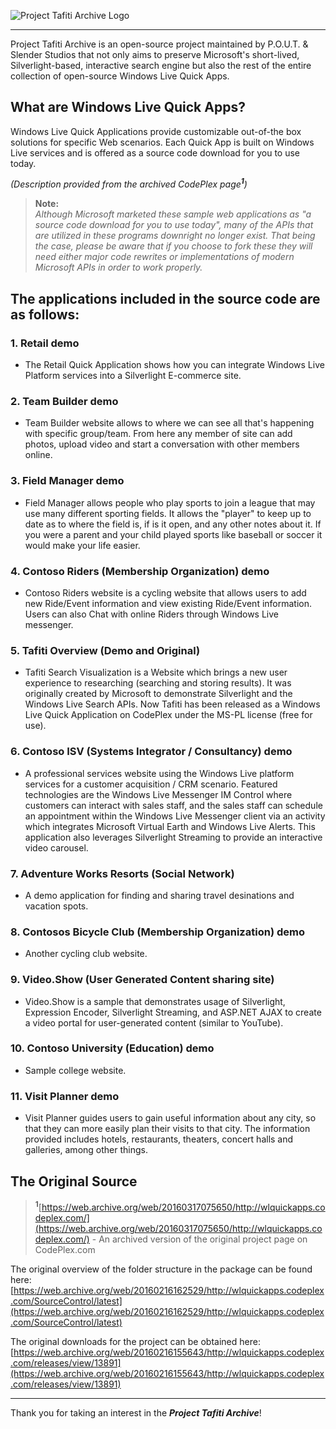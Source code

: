 ![Project Tafiti Archive Logo](https://cdnslenderstudios.web.app/img/pout/icon&wrd.fw.png)

---

 Project Tafiti Archive is an open-source project maintained by P.O.U.T. & Slender Studios that not only aims to preserve Microsoft's short-lived, Silverlight-based, interactive search engine but also the rest of the entire collection of open-source Windows Live Quick Apps. 

## What are Windows Live Quick Apps?

Windows Live Quick Applications provide customizable out-of-the box solutions for specific Web scenarios. Each Quick App is built on Windows Live services and is offered as a source code download for you to use today.

*(Description provided from the archived CodePlex page<sup>**1**</sup>)*

> **Note:**<br>
> *Although Microsoft marketed these sample web applications as "a source code download for you to use today", many of the APIs that are utilized in these programs downright no longer exist. That being the case, please be aware that if you choose to fork these they will need either major code rewrites or implementations of modern Microsoft APIs in order to work properly.*

## The applications included in the source code are as follows:<br>
### 1. Retail demo

- The Retail Quick Application shows how you can integrate Windows Live Platform services into a Silverlight E-commerce site.

### 2. Team Builder demo

- Team Builder website allows to where we can see all that's happening with specific group/team. From here any member of site can add photos, upload video and start a conversation with other members online.

### 3. Field Manager demo

- Field Manager allows people who play sports to join a league that may use many different sporting fields. It allows the "player" to keep up to date as to where the field is, if is it open, and any other notes about it. If you were a parent and your child played sports like baseball or soccer it would make your life easier.

### 4. Contoso Riders (Membership Organization) demo

- Contoso Riders website is a cycling website that allows users to add new Ride/Event information and view existing Ride/Event information. Users can also Chat with online Riders through Windows Live messenger.

### 5. Tafiti Overview (Demo and Original)

- Tafiti Search Visualization is a Website which brings a new user experience to researching (searching and storing results). It was originally created by Microsoft to demonstrate Silverlight and the Windows Live Search APIs. Now Tafiti has been released as a Windows Live Quick Application on CodePlex under the MS-PL license (free for use).

### 6. Contoso ISV (Systems Integrator / Consultancy) demo

- A professional services website using the Windows Live platform services for a customer acquisition / CRM scenario. Featured technologies are the Windows Live Messenger IM Control where customers can interact with sales staff, and the sales staff can schedule an appointment within the Windows Live Messenger client via an activity which integrates Microsoft Virtual Earth and Windows Live Alerts. This application also leverages Silverlight Streaming to provide an interactive video carousel.

### 7. Adventure Works Resorts (Social Network)

- A demo application for finding and sharing travel desinations and vacation spots.


### 8. Contosos Bicycle Club (Membership Organization) demo

- Another cycling club website.


### 9. Video.Show (User Generated Content sharing site)

- Video.Show is a sample that demonstrates usage of Silverlight, Expression Encoder, Silverlight Streaming, and ASP.NET AJAX to create a video portal for user-generated content (similar to YouTube).


### 10. Contoso University (Education) demo

- Sample college website.  

### 11. Visit Planner demo

- Visit Planner guides users to gain useful information about any city, so that they can more easily plan their visits to that city. The information provided includes hotels, restaurants, theaters, concert halls and galleries, among other things.

## The Original Source
> <sup>**1**</sup>[https://web.archive.org/web/20160317075650/http://wlquickapps.codeplex.com/](https://web.archive.org/web/20160317075650/http://wlquickapps.codeplex.com/) - An archived version of the original project page on CodePlex.com

The original overview of the folder structure in the package can be found here: [https://web.archive.org/web/20160216162529/http://wlquickapps.codeplex.com/SourceControl/latest](https://web.archive.org/web/20160216162529/http://wlquickapps.codeplex.com/SourceControl/latest)

The original downloads for the project can be obtained here: [https://web.archive.org/web/20160216155643/http://wlquickapps.codeplex.com/releases/view/13891](https://web.archive.org/web/20160216155643/http://wlquickapps.codeplex.com/releases/view/13891)

---
Thank you for taking an interest in the ***Project Tafiti Archive***!